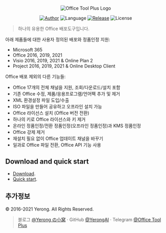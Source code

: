 ﻿#

<p align="center">
<img alt="Office Tool Plus Logo" src="https://otp.landian.vip/static/images/logo.png"/>
</p>

<p align="center">
<a href="https://www.coolhub.top/" target="_blank"><img alt="Author" src="https://img.shields.io/badge/Author-Yerong-blue?style=flat-square"/></a>
<img alt="Language" src="https://img.shields.io/badge/Language-C%23-green?style=flat-square"/>
<a href="https://otp.landian.vip/" target="_blank"><img alt="Release" src="https://img.shields.io/github/v/release/YerongAI/Office-Tool?style=flat-square"/></a>
<img alt="License" src="https://img.shields.io/github/license/YerongAI/Office-Tool?style=flat-square"/>
</p>

 > 하나의 유용한 Office 배포도구입니다.

아래 제품들에 대한 사용자 정의된 배포와 정품인정 지원:

- Microsoft 365
- Office 2016, 2019, 2021
- Visio 2016, 2019, 2021 & Online Plan 2
- Project 2016, 2019, 2021 & Online Desktop Client

Office 배포 제외의 다른 기능들:

- Office 17개의 전체 채널을 지원, 조회/다운로드/설치 포함
- 기존 Office 수정, 제품/응용프로그램/언어팩 추가 및 제거
- XML 환경설정 파일 도입/수출
- ISO 파일을 만들어 공유하고 오프라인 설치 가능
- Office 라이선스 설치 (Office 버전 전환)
- 하나의 키로 Office 라이선스와 키 제거
- 온라인 정품인정/전환 정품인정(오프라인 정품인정)과 KMS 정품인정
- Office 강제 제거
- 재설치 필요 없이 Office 업데이트 채널을 바꾸기
- 일과로 Office 파일 전환, Office API 기능 사용

## Download and quick start

- [Download](https://help.coolhub.top/start/download.html).
- [Quick start](https://help.coolhub.top/).

## 추가정보

© 2016-2021 Yerong. All Rights Reserved.

> 블로그 [@Yerong の小窝](https://www.coolhub.top/) · GitHub [@YerongAI](https://github.com/YerongAI) · Telegram [@Office Tool Plus](https://t.me/otp_channel)
